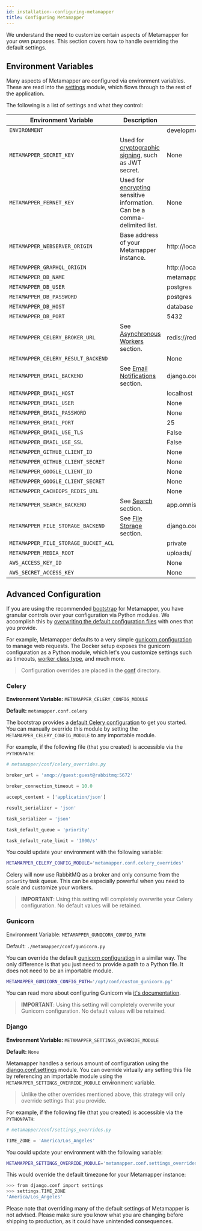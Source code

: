 ```yaml
---
id: installation--configuring-metamapper
title: Configuring Metamapper
---
```


We understand the need to customize certain aspects of Metamapper for your own purposes. This section covers how to handle overriding the default settings.

## Environment Variables

Many aspects of Metamapper are configured via environment variables. These are read into the [settings](https://github.com/metamapper-io/metamapper/blob/master/metamapper/settings.py) module, which flows through to the rest of the application.

The following is a list of settings and what they control:

| Environment Variable          | Description | Default Value |
|-------------------------------|-------------|---------------|
| `ENVIRONMENT`                 |          | development |
| `METAMAPPER_SECRET_KEY`       | Used for [cryptographic signing](https://docs.djangoproject.com/en/2.2/ref/settings/#secret-key), such as JWT secret. | None |
| `METAMAPPER_FERNET_KEY`       | Used for [encrypting](https://cryptography.io/en/latest/fernet/) sensitive information. Can be a comma-delimited list. | None |
| `METAMAPPER_WEBSERVER_ORIGIN` | Base address of your Metamapper instance. | http://localhost:5000 |
| `METAMAPPER_GRAPHQL_ORIGIN`   |  | http://localhost:5000 |
| `METAMAPPER_DB_NAME`          |  | metamapper |
| `METAMAPPER_DB_USER`          |  | postgres   |
| `METAMAPPER_DB_PASSWORD`      |  | postgres |
| `METAMAPPER_DB_HOST`          |  | database |
| `METAMAPPER_DB_PORT`          |  | 5432 |
| `METAMAPPER_CELERY_BROKER_URL`       | See [Asynchronous Workers](installation--asynchronous-workers) section. | redis://redis:6379/0 |
| `METAMAPPER_CELERY_RESULT_BACKEND`   |    | None |
| `METAMAPPER_EMAIL_BACKEND`           | See [Email Notifications](installation--email-configuration) section. | django.core.mail.backends.console.EmailBackend |
| `METAMAPPER_EMAIL_HOST`              |    | localhost |
| `METAMAPPER_EMAIL_USER`              |    | None |
| `METAMAPPER_EMAIL_PASSWORD`          |    | None |
| `METAMAPPER_EMAIL_PORT`              |    | 25 |
| `METAMAPPER_EMAIL_USE_TLS`           |    | False |
| `METAMAPPER_EMAIL_USE_SSL`           |    | False |
| `METAMAPPER_GITHUB_CLIENT_ID`        |    | None |
| `METAMAPPER_GITHUB_CLIENT_SECRET`    |    | None |
| `METAMAPPER_GOOGLE_CLIENT_ID`        |    | None |
| `METAMAPPER_GOOGLE_CLIENT_SECRET`    |    | None |
| `METAMAPPER_CACHEOPS_REDIS_URL`      |    | None |
| `METAMAPPER_SEARCH_BACKEND`          | See [Search](installation--search) section. | app.omnisearch.backends.postgres_search_backend.PostgresSearchBackend |
| `METAMAPPER_FILE_STORAGE_BACKEND`    | See [File Storage](installation--file-storage) section. | django.core.files.storage.FileSystemStorage |
| `METAMAPPER_FILE_STORAGE_BUCKET_ACL` |    | private |
| `METAMAPPER_MEDIA_ROOT`              |    | uploads/ |
| `AWS_ACCESS_KEY_ID`                  |    | None |
| `AWS_SECRET_ACCESS_KEY`              |    | None |

## Advanced Configuration

If you are using the recommended [bootstrap](https://github.com/metamapper-io/metamapper-setup) for Metamapper, you have granular controls over your configuration via Python modules. We accomplish this by [overwriting the default configuration files](https://github.com/metamapper-io/metamapper-setup/blob/master/Dockerfile#L5) with ones that you provide.

For example, Metamapper defaults to a very simple [gunicorn configuration](https://github.com/metamapper-io/metamapper/blob/master/metamapper/conf/gunicorn.py) to manage web requests. The Docker setup exposes the gunicorn configuration as a Python module, which let's you customize settings such as timeouts, [worker class type](https://docs.gunicorn.org/en/stable/settings.html#worker-class), and much more.

> Configuration overrides are placed in the [conf](https://github.com/metamapper-io/metamapper-setup/tree/master/metamapper/conf) directory.

### Celery

**Environment Variable:** `METAMAPPER_CELERY_CONFIG_MODULE`

**Default:** `metamapper.conf.celery`

The bootstrap provides a [default Celery configuration](https://github.com/metamapper-io/metamapper-setup/blob/master/config_templates/celery.default.py) to get you started. You can manually override this module by setting the `METAMAPPER_CELERY_CONFIG_MODULE` to any importable module.

For example, if the following file (that you created) is accessible via the `PYTHONPATH`:

```python
# metamapper/conf/celery_overrides.py

broker_url = 'amqp://guest:guest@rabbitmq:5672'

broker_connection_timeout = 10.0

accept_content = ['application/json']

result_serializer = 'json'

task_serializer = 'json'

task_default_queue = 'priority'

task_default_rate_limit = '1000/s'
```

You could update your environment with the following variable:

```bash
METAMAPPER_CELERY_CONFIG_MODULE='metamapper.conf.celery_overrides'
```

Celery will now use RabbitMQ as a broker and only consume from the `priority` task queue. This can be especially powerful when you need to scale and customize your workers.

> **IMPORTANT**: Using this setting will completely overwrite your Celery configuration. No default values will be retained.

### Gunicorn

Environment Variable: `METAMAPPER_GUNICORN_CONFIG_PATH`

Default: `./metamapper/conf/gunicorn.py`

You can override the default [gunicorn configuration](https://github.com/metamapper-io/metamapper-setup/blob/master/config_templates/gunicorn.default.py) in a similar way. The only difference is that you just need to provide a path to a Python file. It does not need to be an importable module.

```bash
METAMAPPER_GUNICORN_CONFIG_PATH='/opt/conf/custom_gunicorn.py'
```

You can read more about configuring Gunicorn via [it's documentation](https://docs.gunicorn.org/en/stable/configure.html).

> **IMPORTANT**: Using this setting will completely overwrite your Gunicorn configuration. No default values will be retained.

### Django

**Environment Variable:** `METAMAPPER_SETTINGS_OVERRIDE_MODULE`

**Default:** `None`

Metamapper handles a serious amount of configuration using the [django.conf.settings](https://github.com/metamapper-io/metamapper/blob/master/metamapper/settings.py) module. You can override virtually any setting this file by referencing an importable module using the `METAMAPPER_SETTINGS_OVERRIDE_MODULE` environment variable.

> Unlike the other overrides mentioned above, this strategy will only override settings that you provide.

For example, if the following file (that you created) is accessible via the `PYTHONPATH`:

```python
# metamapper/conf/settings_overrides.py

TIME_ZONE = 'America/Los_Angeles'
```

You could update your environment with the following variable:

```bash
METAMAPPER_SETTINGS_OVERRIDE_MODULE='metamapper.conf.settings_overrides'
```

This would override the default timezone for your Metamapper instance:

```bash
>>> from django.conf import settings
>>> settings.TIME_ZONE
'America/Los_Angeles'
```

Please note that overriding many of the default settings of Metamapper is not advised. Please make sure you know what you are changing before shipping to production, as it could have unintended consequences.
